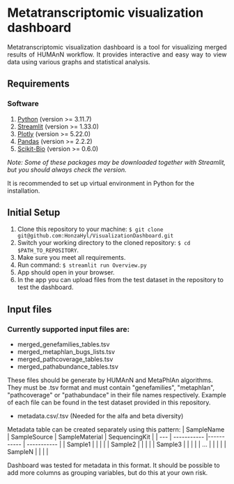 # Metatranscriptomic visualization dashboard
<div style="text-align:justify">Metatranscriptomic visualization dashboard is a tool for visualizing merged results of HUMAnN workflow. It provides interactive and easy way to view data using various graphs and statistical analysis. </div>

## Requirements ##

### Software ###

1. [Python](https://www.python.org) (version >= 3.11.7)
2. [Streamlit](https://streamlit.io) (version >= 1.33.0)
3. [Plotly](https://plotly.com) (version >= 5.22.0)
4. [Pandas](https://pandas.pydata.org) (version >= 2.2.2)
5. [Scikit-Bio](https://scikit.bio) (version >= 0.6.0)

_Note: Some of these packages may be downloaded together with Streamlit, but you should always check the version._

It is recommended to set up virtual environment in Python for the installation. 

## Initial Setup ##
1. Clone this repository to your machine: `$ git clone git@github.com:HonzaHyl/VisualizationDashboard.git`
2. Switch your working directory to the cloned repository: `$ cd $PATH_TO_REPOSITORY`. 
3. Make sure you meet all requirements.
4. Run command: `$ streamlit run Overview.py`
5. App should open in your browser. 
6. In the app you can upload files from the test dataset in the repository to test the dashboard.

## Input files ##
### Currently supported input files are: ###
- merged_genefamilies_tables.tsv
- merged_metaphlan_bugs_lists.tsv
- merged_pathcoverage_tables.tsv
- merged_pathabundance_tables.tsv


These files should be generate by HUMAnN and MetaPhlAn algorithms. They must be .tsv format and must contain "genefamilies", "metaphlan", "pathcoverage" or "pathabundace" in their file names respectively. Example of each file can be found in the test dataset provided in this repository. 

- metadata.csv/.tsv (Needed for the alfa and beta diversity)

Metadata table can be created separately using this pattern:
| SampleName | SampleSource | SampleMaterial | SequencingKit |
| --- | ----------- |----------- | ----------- |
| Sample1 |  |  |  |
| Sample2 |  |  |  |
| Sample3 |  |  |  |
| ... |  |  |  |
| SampleN |  |  |  |

Dashboard was tested for metadata in this format. It should be possible to add more columns as grouping variables, but do this at your own risk.